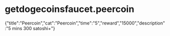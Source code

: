 # getdogecoinsfaucet.peercoin
{"title":"Peercoin","cat":"Peercoin","time":"5","reward","15000","description":"5 mins 300 satoshi+"}
